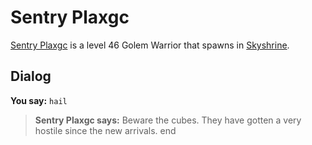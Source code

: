 # Sentry Plaxgc



[Sentry Plaxgc](/npc/114486) is a level 46 Golem Warrior that spawns in [Skyshrine](/zone/114).



## Dialog

**You say:** `hail`



>**Sentry Plaxgc says:** Beware the cubes.  They have gotten a very hostile since the new arrivals.
end
